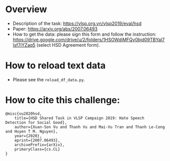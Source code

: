# Overview
- Description of the task: https://vlsp.org.vn/vlsp2019/eval/hsd
- Paper: https://arxiv.org/abs/2007.06493
- How to get the data: please sign this form and follow the instruction: https://drive.google.com/drive/u/2/folders/1HSOWdiMFQy0bjd09TBYaI7lsf7iYZaq5 (select HSD Agreement form).

# How to reload text data
- Please see the `reload_df_data.py`.

# How to cite this challenge:

```
@misc{vu2020hsd,
    title={HSD Shared Task in VLSP Campaign 2019: Hate Speech Detection for Social Good},
    author={Xuan-Son Vu and Thanh Vu and Mai-Vu Tran and Thanh Le-Cong and Huyen T M. Nguyen},
    year={2020},
    eprint={2007.06493},
    archivePrefix={arXiv},
    primaryClass={cs.CL}
}

```
